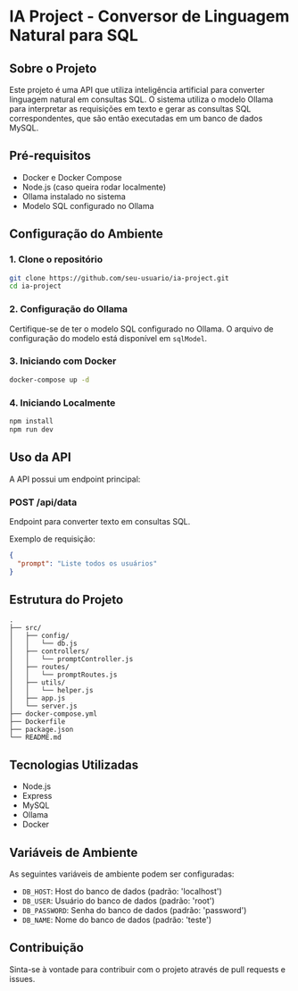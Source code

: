 # IA Project - Conversor de Linguagem Natural para SQL

## Sobre o Projeto
Este projeto é uma API que utiliza inteligência artificial para converter linguagem natural em consultas SQL. O sistema utiliza o modelo Ollama para interpretar as requisições em texto e gerar as consultas SQL correspondentes, que são então executadas em um banco de dados MySQL.

## Pré-requisitos
- Docker e Docker Compose
- Node.js (caso queira rodar localmente)
- Ollama instalado no sistema
- Modelo SQL configurado no Ollama

## Configuração do Ambiente

### 1. Clone o repositório
```bash
git clone https://github.com/seu-usuario/ia-project.git
cd ia-project
```

### 2. Configuração do Ollama
Certifique-se de ter o modelo SQL configurado no Ollama. O arquivo de configuração do modelo está disponível em `sqlModel`.

### 3. Iniciando com Docker
```bash
docker-compose up -d
```

### 4. Iniciando Localmente
```bash
npm install
npm run dev
```

## Uso da API

A API possui um endpoint principal:

### POST /api/data
Endpoint para converter texto em consultas SQL.

Exemplo de requisição:
```json
{
  "prompt": "Liste todos os usuários"
}
```

## Estrutura do Projeto
```
.
├── src/
│   ├── config/
│   │   └── db.js
│   ├── controllers/
│   │   └── promptController.js
│   ├── routes/
│   │   └── promptRoutes.js
│   ├── utils/
│   │   └── helper.js
│   ├── app.js
│   └── server.js
├── docker-compose.yml
├── Dockerfile
├── package.json
└── README.md
```

## Tecnologias Utilizadas
- Node.js
- Express
- MySQL
- Ollama
- Docker

## Variáveis de Ambiente
As seguintes variáveis de ambiente podem ser configuradas:
- `DB_HOST`: Host do banco de dados (padrão: 'localhost')
- `DB_USER`: Usuário do banco de dados (padrão: 'root')
- `DB_PASSWORD`: Senha do banco de dados (padrão: 'password')
- `DB_NAME`: Nome do banco de dados (padrão: 'teste')

## Contribuição
Sinta-se à vontade para contribuir com o projeto através de pull requests e issues.